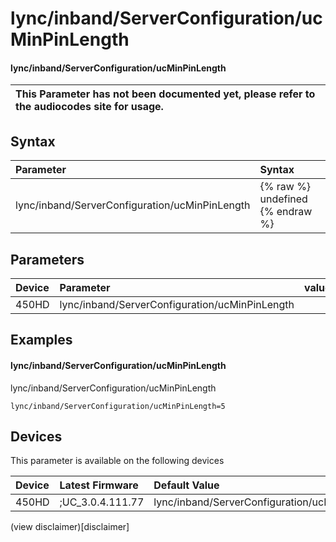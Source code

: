 ﻿---
description: lync/inband/ServerConfiguration/ucMinPinLength
search:
    keywords: ['lync','inband','ServerConfiguration','ucMinPinLength']
---

# lync/inband/ServerConfiguration/ucMinPinLength

#### lync/inband/ServerConfiguration/ucMinPinLength


| This Parameter has not been documented yet, please refer to the audiocodes site for usage.  |
| :--- |

## Syntax
| Parameter | Syntax |
| :--- | :--- |
|lync/inband/ServerConfiguration/ucMinPinLength | {% raw %} undefined {% endraw %} |

## Parameters
|Device|Parameter|value|Description|
|:---|:---|:---|:---|
| 450HD | lync/inband/ServerConfiguration/ucMinPinLength |  |  |

## Examples
#### lync/inband/ServerConfiguration/ucMinPinLength

lync/inband/ServerConfiguration/ucMinPinLength

```
lync/inband/ServerConfiguration/ucMinPinLength=5
```

## Devices
This parameter is available on the following devices

| Device | Latest Firmware | Default Value |
|:---|:---|:---|
| 450HD | ;UC_3.0.4.111.77 | lync/inband/ServerConfiguration/ucMinPinLength=5 

(view disclaimer)[disclaimer]
